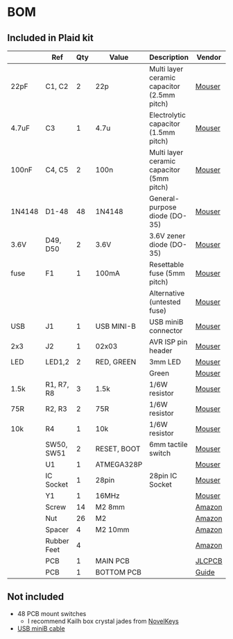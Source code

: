# BOM 
## Included in Plaid kit
|         | Ref             | Qty     | Value         | Description                                     | Vendor                                                                            |
| ------- | --------------- | ------- | ------------- | ----------------------------------------------- | --------------------------------------------------------------------              |
| 22pF    | C1, C2          | 2       | 22p           | Multi layer ceramic capacitor (2.5mm pitch)     | [Mouser](https://www.mouser.com/ProductDetail/81-RCE5C2A220J0A2H3B)               |
| 4.7uF   | C3              | 1       | 4.7u          | Electrolytic capacitor (1.5mm pitch)            | [Mouser](https://www.mouser.com/ProductDetail/647-UMT1V4R7MDD)                    |
| 100nF   | C4, C5          | 2       | 100n          | Multi layer ceramic capacitor (5mm pitch)       | [Mouser](https://www.mouser.com/ProductDetail/81-RDER71H104K0M1H3A)               |
| 1N4148  | D1-48           | 48      | 1N4148        | General-purpose diode (DO-35)                   | [Mouser](https://www.mouser.com/ProductDetail/512-1N4148TR)                       |
| 3.6V    | D49, D50        | 2       | 3.6V          | 3.6V zener diode (DO-35)                        | [Mouser](https://www.mouser.com/ProductDetail/78-TZX3V6A)                         |
| fuse    | F1              | 1       | 100mA         | Resettable fuse (5mm pitch)                     | [Mouser](https://www.mouser.com/ProductDetail/652-CMF-RL25-0)                     |
|         |                 |         |               | Alternative (untested fuse)                     | [Mouser](https://www.mouser.com/ProductDetail/504-PTR060V0010-BK)                 |
| USB     | J1              | 1       | USB MINI-B    | USB miniB connector                             | [Mouser](https://www.mouser.com/ProductDetail/538-54819-0519)                     |
| 2x3     | J2              | 1       | 02x03         | AVR ISP pin header                              | [Mouser](https://www.mouser.com/ProductDetail/649-68602-406HLF)                   |
| LED     | LED1,2          | 2       | RED, GREEN    | 3mm LED                                         | [Mouser](https://www.mouser.com/ProductDetail/859-LTL-4222)                       |
|         |                 |         |               | Green                                           | [Mouser](https://www.mouser.com/ProductDetail/859-LTL-4232)                       |
| 1.5k    | R1, R7, R8      | 3       | 1.5k          | 1/6W resistor                                   | [Mouser](https://www.mouser.com/ProductDetail/603-MFR-12FTF52-1K5)                |
| 75R     | R2, R3          | 2       | 75R           | 1/6W resistor                                   | [Mouser](https://www.mouser.com/ProductDetail/603-CFR-12JR-52-75R)                |
| 10k     | R4              | 1       | 10k           | 1/6W resistor                                   | [Mouser](https://www.mouser.com/ProductDetail/603-MFR-12FRF5210K)                 |
|         | SW50, SW51      | 2       | RESET, BOOT   | 6mm tactile switch                              | [Mouser](https://www.mouser.com/ProductDetail/642-MJTP1230A)                      |
|         | U1              | 1       | ATMEGA328P    |                                                 | [Mouser](https://www.mouser.com/ProductDetail/556-ATMEGA328P-PU)                  |
|         | IC Socket       | 1       | 28pin         | 28pin IC Socket                                 | [Mouser](https://www.mouser.com/ProductDetail/571-1-2199298-9)                    |
|         | Y1              | 1       | 16MHz         |                                                 | [Mouser](https://www.mouser.com/ProductDetail/449-LFXTAL058383BULK)               |
|         | Screw           | 14      | M2 8mm        |                                                 | [Amazon](https://www.amazon.com/gp/product/B000NHXO1M?psc=1)                      |
|         | Nut             | 26      | M2            |                                                 | [Amazon](https://www.amazon.com/dp/B07H3VBRL6)                                    |
|         | Spacer          | 4       | M2 10mm       |                                                 | [Amazon](https://www.amazon.com/gp/product/B07B9X1KY6?psc=1)                      |
|         | Rubber Feet     | 4       |               |                                                 | [Amazon](https://www.amazon.com/Scotch-Bumpers-Pack-Clear-SP950-NA/dp/B01N922DLO) |
|         | PCB             | 1       | MAIN PCB      |                                                 | [JLCPCB](https://jlcpcb.com/)                                                     |
|         | PCB             | 1       | BOTTOM PCB    |                                                 | [Guide](http://www.40percent.club/2017/03/ordering-pcb.html)                      |

## Not included
- 48 PCB mount switches
    - I recommend Kailh box crystal jades from [NovelKeys](https://novelkeys.xyz/products/box-crystal-switches?variant=31800542036061) 
- [USB miniB cable](https://www.amazon.com/gp/product/B00NH13S44?psc=1)

